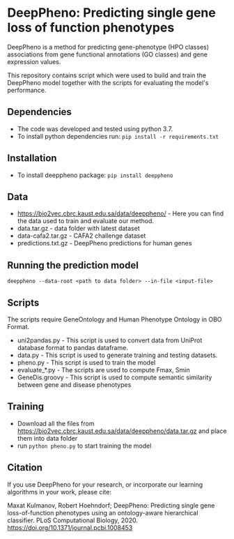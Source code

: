 # DeepPheno: Predicting single gene loss of function phenotypes

DeepPheno is a method for predicting gene-phenotype (HPO classes)
associations from gene functional annotations (GO classes) and gene
expression values.


This repository contains script which were used to build and train the
DeepPheno model together with the scripts for evaluating the model's
performance.

## Dependencies
* The code was developed and tested using python 3.7.
* To install python dependencies run:
  `pip install -r requirements.txt`

## Installation
* To install deeppheno package:
  `pip install deeppheno`

## Data
* https://bio2vec.cbrc.kaust.edu.sa/data/deeppheno/ - Here you can find the data
used to train and evaluate our method.
 * data.tar.gz - data folder with latest dataset
 * data-cafa2.tar.gz - CAFA2 challenge dataset
 * predictions.txt.gz - DeepPheno predictions for human genes

## Running the prediction model
  `deeppheno --data-root <path to data folder> --in-file <input-file>`

## Scripts
The scripts require GeneOntology and Human Phenotype Ontology in OBO Format.
* uni2pandas.py - This script is used to convert data from UniProt
database format to pandas dataframe.
* data.py - This script is used to generate training and
  testing datasets.
* pheno.py - This script is used to train the model
* evaluate_*.py - The scripts are used to compute Fmax, Smin
* GeneDis.groovy - This script is used to compute semantic similarity
  between gene and disease phenotypes

## Training
* Download all the files from https://bio2vec.cbrc.kaust.edu.sa/data/deeppheno/data.tar.gz and place them into data folder
* run `python pheno.py` to start training the model

## Citation
If you use DeepPheno for your research, or incorporate our learning algorithms in your work, please cite:

Maxat Kulmanov, Robert Hoehndorf; DeepPheno: Predicting single gene loss-of-function phenotypes using an ontology-aware hierarchical classifier. PLoS Computational Biology, 2020. https://doi.org/10.1371/journal.pcbi.1008453


